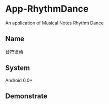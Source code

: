 # App-RhythmDance
An application of Musical Notes Rhythm Dance

## Name
音符律动

## System
Android 6.0+

## Demonstrate
